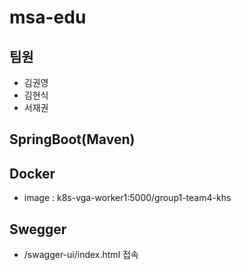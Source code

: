 # msa-edu

## 팀원
- 김권영
- 김현식
- 서재권

## SpringBoot(Maven)

## Docker
- image : k8s-vga-worker1:5000/group1-team4-khs

## Swegger
- /swagger-ui/index.html 접속